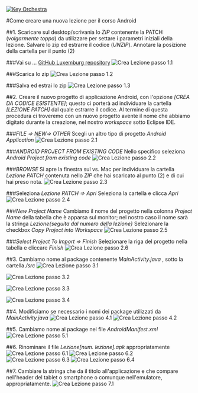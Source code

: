 
<p><a href="http://rdgmus.github.io/Luxemburg">
          <img src="https://raw.githubusercontent.com/rdgmus/PhpRegistroWeb-1.0/master/images/Cbasso1.png" alt="Key Orchestra">
          </a></p>
#Come creare una nuova lezione per il corso Android

##1. Scaricare sul desktop/scrivania lo _ZIP_ contenente la PATCH (_volgarmente toppa_) da utilizzare per settare i parametri iniziali della lezione. Salvare lo zip ed estrarre il codice (_UNZIP_). Annotare la posizione della cartella per il punto (2)

###Vai su ... 
[GitHub Luxemburg repository](https://github.com/rdgmus/Luxemburg)
![Crea Lezione passo 1.1](https://github.com/rdgmus/Luxemburg/blob/master/images/Crea%20lezione%20passo1.1.png)

###Scarica lo zip
![Crea Lezione passo 1.2](https://github.com/rdgmus/Luxemburg/blob/master/images/Crea%20lezione%20passo1.2.png)

###Salva ed estrai lo zip
![Crea Lezione passo 1.3](https://github.com/rdgmus/Luxemburg/blob/master/images/Crea%20lezione%20passo1.3.png)

##2. Creare il nuovo progetto di applicazione Android, con l'opzione _[CREA DA CODICE ESISTENTE]_; questo ci porterà ad individuare la cartella _[LEZIONE PATCH]_ dal quale estrarre il codice. Al termine di questa procedura ci troveremo con un nuovo progetto avente il nome che abbiamo digitato durante la creazione, nel nostro _workspace_ sotto Eclipse IDE.

###_FILE => NEW=> OTHER_
Scegli un altro tipo di progetto _Android Application_
![Crea Lezione passo 2.1](https://github.com/rdgmus/Luxemburg/blob/master/images/Crea%20lezione%20passo2.1.png)

###_ANDROID PROJECT FROM EXISTING CODE_
Nello specifico seleziona _Android Project from existing code_
![Crea Lezione passo 2.2](https://github.com/rdgmus/Luxemburg/blob/master/images/Crea%20lezione%20passo2.2.png)

###_BROWSE_ 
Si apre la finestra sul vs. Mac per individuare la cartella _Lezione PATCH_ contenuta nello _ZIP_ che hai scaricato al punto (2) e di cui hai preso nota. 
![Crea Lezione passo 2.3](https://github.com/rdgmus/Luxemburg/blob/master/images/Crea%20lezione%20passo2.3.png)

###Seleziona _Lezione PATCH => Apri_
Seleziona la cartella e clicca _Apri_
![Crea Lezione passo 2.4](https://github.com/rdgmus/Luxemburg/blob/master/images/Crea%20lezione%20passo2.4.png)

###_New Project Name_
Cambiamo il nome del progetto nella colonna _Project Name_ della tabella che è apparsa sul monitor; nel nostro caso il nome sarà la stringa _Lezione{seguita dal numero della lezione}_
Selezionare la checkbox _Copy Project into Workspace_ 
![Crea Lezione passo 2.5](https://github.com/rdgmus/Luxemburg/blob/master/images/Crea%20lezione%20passo2.5.png)

###_Select Project To Import => Finish_
Selezionare la riga del progetto nella tabella e cliccare _Finish_
![Crea Lezione passo 2.6](https://github.com/rdgmus/Luxemburg/blob/master/images/Crea%20lezione%20passo2.6.png)

##3. Cambiamo nome al package contenente _MainActivity.java_ , sotto la cartella _/src_
![Crea Lezione passo 3.1](https://github.com/rdgmus/Luxemburg/blob/master/images/Crea%20lezione%20passo3.1.png)

![Crea Lezione passo 3.2](https://github.com/rdgmus/Luxemburg/blob/master/images/Crea%20lezione%20passo3.2.png)

![Crea Lezione passo 3.3](https://github.com/rdgmus/Luxemburg/blob/master/images/Crea%20lezione%20passo3.3.png)

![Crea Lezione passo 3.4](https://github.com/rdgmus/Luxemburg/blob/master/images/Crea%20lezione%20passo3.4.png)

##4. Modificiamo se necessario i nomi dei package utilizzati da _MainActivity.java_
![Crea Lezione passo 4.1](https://github.com/rdgmus/Luxemburg/blob/master/images/Crea%20lezione%20passo4.1.png)
![Crea Lezione passo 4.2](https://github.com/rdgmus/Luxemburg/blob/master/images/Crea%20lezione%20passo4.2.png)

##5. Cambiamo nome al package nel file _AndroidManifest.xml_
![Crea Lezione passo 5.1](https://github.com/rdgmus/Luxemburg/blob/master/images/Crea%20Lezione%20passo5.1.png)

##6. Rinominare il file _Lezione[num. lezione].apk_ appropriatamente
![Crea Lezione passo 6.1](https://github.com/rdgmus/Luxemburg/blob/master/images/Crea%20lezione%20passo6.1.png)
![Crea Lezione passo 6.2](https://github.com/rdgmus/Luxemburg/blob/master/images/Crea%20lezione%20passo6.2.png)
![Crea Lezione passo 6.3](https://github.com/rdgmus/Luxemburg/blob/master/images/Crea%20lezione%20passo6.3.png)
![Crea Lezione passo 6.4](https://github.com/rdgmus/Luxemburg/blob/master/images/Crea%20lezione%20passo6.4.png)

##7. Cambiare la stringa che da il titolo all'applicazione e che compare nell'header del tablet o smartphone o comunque nell'emulatore, appropriatamente.
![Crea Lezione passo 7.1](https://github.com/rdgmus/Luxemburg/blob/master/images/Crea%20lezione%20passo7.1.png)
